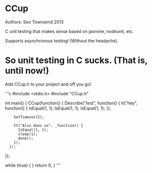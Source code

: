 CCup
====

Authors: Seo Townsend 2013

C unit testing that makes sense based on jasmine, nodeunit, etc.

Supports asynchronous testing!  (Without the headache).

So unit testing in C sucks.  (That is, until now!)
====

Add CCup.h to your project and off you go!

'''c
#include <stdio.h>
#include "CCup.h"

int main() {
  CCup(function() {
      Describe("test", function() {
        It("hey", function() {
          IsEqual(1, 1);
          IsEqual(1, 1);
          IsEqual(1, 1);
        });

        SetTimeout(2);

        It("Also does so", _function() {
          IsEqual(1, 1);
          sleep(1);
          done();
        });
      });
  });

  while (true) {
  }
  return 0;
}
'''

